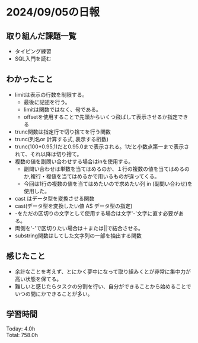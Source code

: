 # 2024/09/05の日報
## 取り組んだ課題一覧
* タイピング練習
* SQL入門を読む
## わかったこと
* limitは表示の行数を制限する。
  *  最後に記述を行う。
  *  limitは関数ではなく、句である。
  *  offsetを使用することで先頭からいくつ飛ばして表示させるか指定できる
*  trunc関数は指定行で切り捨てを行う関数
  *  trunc(列名or 計算する式, 表示する桁数)
  *  trunc(100*0.95,1)だと0.95.0まで表示される。1だと小数点第一まで表示されて、それ以降は切り捨て。
* 複数の値を副問い合わせする場合はinを使用する。
  *  副問い合わせは単数を当てはめるのか、１行の複数の値を当てはめるのか,複行・複値を当てはめるかで用いるものが違ってくる。
  *  今回は1行の複数の値を当てはめたいので求めたい列 in (副問い合わせ)を使用した。
*  cast はデータ型を変換させる関数
  * cast(データ型を変換したい値 AS データ型の指定)  
*  -をただの区切りの文字として使用する場合は文字'-'文字に直す必要がある。
*  両側を'-'で区切りたい場合は＋または||で結合させる。
*  substring関数はしてした文字列の一部を抽出する関数 
## 感じたこと
* 余計なことを考えず、とにかく夢中になって取り組みくとが非常に集中力が高い状態を保てる。
* 難しいと感じたらタスクの分割を行い、自分ができることから始めることでいつの間にかできることが多い。
## 学習時間
Today: 4.0h<br>
Total: 758.0h
